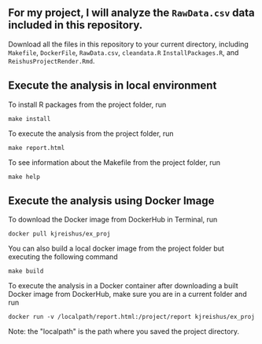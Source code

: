 ## For my project, I will analyze the `RawData.csv` data included in this repository. 

Download all the files in this repository to your current directory, including `Makefile`, `DockerFile`, `RawData.csv`, `cleandata.R` `InstallPackages.R`, and `ReishusProjectRender.Rmd`. 

## Execute the analysis in local environment
To install R packages from the project folder, run
```
make install
```
To execute the analysis from the project folder, run 
```
make report.html
```
To see information about the Makefile from the project folder, run
```
make help
```

## Execute the analysis using Docker Image
To download the Docker image from DockerHub in Terminal, run 
```
docker pull kjreishus/ex_proj
```
You can also build a local docker image from the project folder but executing the following command
```
make build
```

To execute the analysis in a Docker container after downloading a built Docker image from DockerHub, make sure you are in a current folder and run
```
docker run -v /localpath/report.html:/project/report kjreishus/ex_proj
```
Note: the "localpath" is the path where you saved the project directory.
